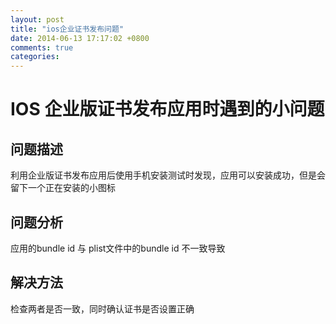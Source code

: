 ```yaml
---
layout: post
title: "ios企业证书发布问题"
date: 2014-06-13 17:17:02 +0800
comments: true
categories: 
---
```

<h1>IOS 企业版证书发布应用时遇到的小问题</h1>
<div>
<h2>问题描述</h2>
<div>利用企业版证书发布应用后使用手机安装测试时发现，应用可以安装成功，但是会留下一个正在安装的小图标</div>
<h2>问题分析</h2>
<div>应用的bundle id 与 plist文件中的bundle id 不一致导致</div>
<h2>解决方法</h2>
<div>检查两者是否一致，同时确认证书是否设置正确</div>
</div>
